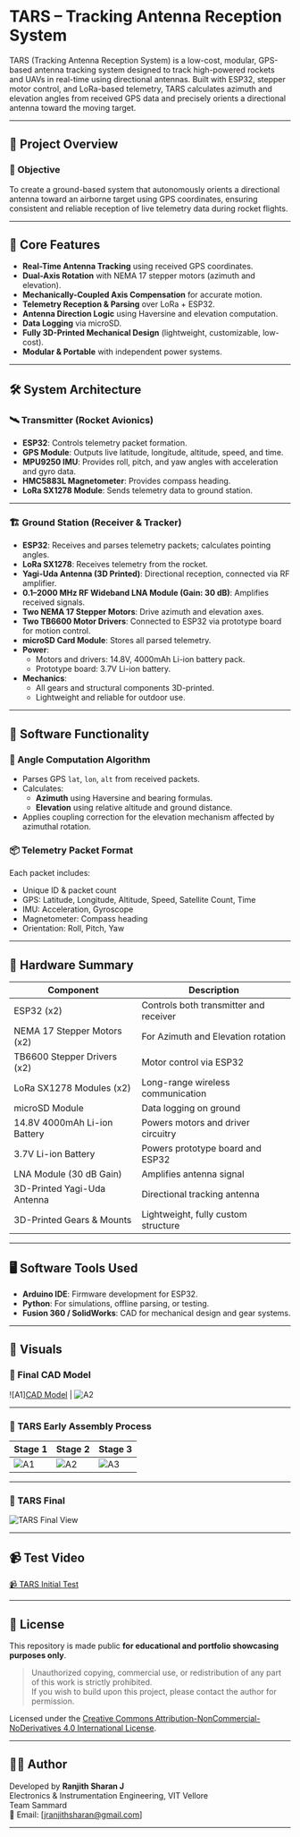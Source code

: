 # TARS – Tracking Antenna Reception System

TARS (Tracking Antenna Reception System) is a low-cost, modular, GPS-based antenna tracking system designed to track high-powered rockets and UAVs in real-time using directional antennas. Built with ESP32, stepper motor control, and LoRa-based telemetry, TARS calculates azimuth and elevation angles from received GPS data and precisely orients a directional antenna toward the moving target.

---

## 🚀 Project Overview

### 🎯 Objective
To create a ground-based system that autonomously orients a directional antenna toward an airborne target using GPS coordinates, ensuring consistent and reliable reception of live telemetry data during rocket flights.

---

## 📡 Core Features

- **Real-Time Antenna Tracking** using received GPS coordinates.
- **Dual-Axis Rotation** with NEMA 17 stepper motors (azimuth and elevation).
- **Mechanically-Coupled Axis Compensation** for accurate motion.
- **Telemetry Reception & Parsing** over LoRa + ESP32.
- **Antenna Direction Logic** using Haversine and elevation computation.
- **Data Logging** via microSD.
- **Fully 3D-Printed Mechanical Design** (lightweight, customizable, low-cost).
- **Modular & Portable** with independent power systems.

---

## 🛠️ System Architecture

### 🛰️ Transmitter (Rocket Avionics)
- **ESP32**: Controls telemetry packet formation.
- **GPS Module**: Outputs live latitude, longitude, altitude, speed, and time.
- **MPU9250 IMU**: Provides roll, pitch, and yaw angles with acceleration and gyro data.
- **HMC5883L Magnetometer**: Provides compass heading.
- **LoRa SX1278 Module**: Sends telemetry data to ground station.

---

### 🏗️ Ground Station (Receiver & Tracker)
- **ESP32**: Receives and parses telemetry packets; calculates pointing angles.
- **LoRa SX1278**: Receives telemetry from the rocket.
- **Yagi-Uda Antenna (3D Printed)**: Directional reception, connected via RF amplifier.
- **0.1–2000 MHz RF Wideband LNA Module (Gain: 30 dB)**: Amplifies received signals.
- **Two NEMA 17 Stepper Motors**: Drive azimuth and elevation axes.
- **Two TB6600 Motor Drivers**: Connected to ESP32 via prototype board for motion control.
- **microSD Card Module**: Stores all parsed telemetry.
- **Power**:
  - Motors and drivers: 14.8V, 4000mAh Li-ion battery pack.
  - Prototype board: 3.7V Li-ion battery.
- **Mechanics**:
  - All gears and structural components 3D-printed.
  - Lightweight and reliable for outdoor use.

---

## 🧠 Software Functionality

### 📐 Angle Computation Algorithm
- Parses GPS `lat`, `lon`, `alt` from received packets.
- Calculates:
  - **Azimuth** using Haversine and bearing formulas.
  - **Elevation** using relative altitude and ground distance.
- Applies coupling correction for the elevation mechanism affected by azimuthal rotation.

### 📦 Telemetry Packet Format
Each packet includes:
- Unique ID & packet count
- GPS: Latitude, Longitude, Altitude, Speed, Satellite Count, Time
- IMU: Acceleration, Gyroscope
- Magnetometer: Compass heading
- Orientation: Roll, Pitch, Yaw

---

## 🔌 Hardware Summary

| Component                    | Description                            |
|------------------------------|----------------------------------------|
| ESP32 (x2)                   | Controls both transmitter and receiver |
| NEMA 17 Stepper Motors (x2)  | For Azimuth and Elevation rotation     |
| TB6600 Stepper Drivers (x2)  | Motor control via ESP32                |
| LoRa SX1278 Modules (x2)     | Long-range wireless communication      |
| microSD Module               | Data logging on ground                 |
| 14.8V 4000mAh Li-ion Battery | Powers motors and driver circuitry     |
| 3.7V Li-ion Battery          | Powers prototype board and ESP32       |
| LNA Module (30 dB Gain)      | Amplifies antenna signal               |
| 3D-Printed Yagi-Uda Antenna  | Directional tracking antenna           |
| 3D-Printed Gears & Mounts    | Lightweight, fully custom structure    |

---

## 🖥️ Software Tools Used

- **Arduino IDE**: Firmware development for ESP32.
- **Python**: For simulations, offline parsing, or testing.
- **Fusion 360 / SolidWorks**: CAD for mechanical design and gear systems.

---

## 📸 Visuals

### 🔧 Final CAD Model

![A1][CAD Model](media/CAD_model.jpg) | ![A2](media/CAD_model-2.jpg)

---

### 🧩 TARS Early Assembly Process

| Stage 1 | Stage 2 | Stage 3 |
|---------|---------|---------|
| ![A1](media/TARS_Assembly-1.jpg) | ![A2](media/TARS_Assembly-2.jpg) | ![A3](media/TARS_Assembly-3.jpg) |


---

### 🧷 TARS Final

![TARS Final View](media/TARS_Final.jpg)

---

## 📹 Test Video

[📹 TARS Initial Test ](media/TARS_testing_video.mp4)

---

## 📄 License

This repository is made public **for educational and portfolio showcasing purposes only**.

> Unauthorized copying, commercial use, or redistribution of any part of this work is strictly prohibited.  
> If you wish to build upon this project, please contact the author for permission.

Licensed under the [Creative Commons Attribution-NonCommercial-NoDerivatives 4.0 International License](https://creativecommons.org/licenses/by-nc-nd/4.0/).

---

## 👨‍💻 Author

Developed by **Ranjith Sharan J**  
Electronics & Instrumentation Engineering, VIT Vellore  
Team Sammard  
📧 Email: [jranjithsharan@gmail.com]

---

